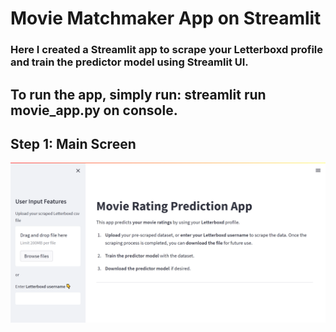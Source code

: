 # Movie Matchmaker App on Streamlit

### Here I created a Streamlit app to scrape your Letterboxd profile and train the predictor model using Streamlit UI.
To run the app, simply run: **streamlit run movie_app.py** on console.
---
## Step 1: Main Screen
![](images/main_screen.png)

